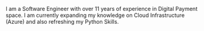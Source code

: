 I am a Software Engineer with over 11 years of experience in Digital Payment space.
I am currently expanding my knowledge on Cloud Infrastructure (Azure) and also refreshing my Python Skills.
